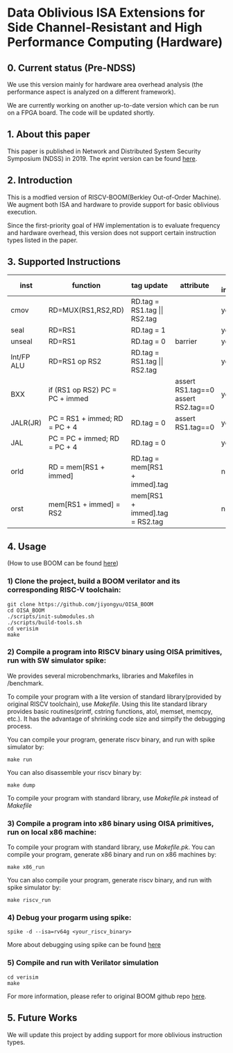 # Data Oblivious ISA Extensions for Side Channel-Resistant and High Performance Computing (Hardware)

## 0. Current status (Pre-NDSS)
We use this version mainly for hardware area overhead analysis (the performance aspect is analyzed on a different framework).

We are currently working on another up-to-date version which can be run on a FPGA board. The code will be updated shortly.

## 1. About this paper

This paper is published in Network and Distributed System Security Symposium (NDSS) in 2019. The eprint version can be found [here](https://eprint.iacr.org/2018/808.pdf).

## 2. Introduction

This is a modfied version of RISCV-BOOM(Berkley Out-of-Order Machine). We augment both ISA and hardware to provide support for basic oblivious execution. 

Since the first-priority goal of HW implementation is to evaluate frequency and hardware overhead, this version does not support certain instruction types listed in the paper.

## 3. Supported Instructions


| inst       | function                             | tag update                     | attribute                           | if implemented |
|------------|--------------------------------------|--------------------------------|-------------------------------------|----------------|
| cmov       | RD=MUX(RS1,RS2,RD)                   | RD.tag = RS1.tag \|\| RS2.tag  |                                     | yes            |
| seal       | RD=RS1                               | RD.tag = 1                     |                                     | yes            |
| unseal     | RD=RS1                               | RD.tag = 0                     | barrier                             | yes            |
| Int/FP ALU | RD=RS1 op RS2                        | RD.tag = RS1.tag \|\| RS2.tag  |                                     | yes            |
| BXX        | if (RS1 op RS2)      PC = PC + immed |                                | assert RS1.tag==0 assert RS2.tag==0 | yes            |
| JALR(JR)   | PC = RS1 + immed; RD = PC + 4        | RD.tag = 0                     | assert RS1.tag==0                   | yes            |
| JAL        | PC = PC + immed; RD = PC + 4         | RD.tag = 0                     |                                     | yes            |
| orld       | RD = mem[RS1 + immed]                | RD.tag = mem[RS1 + immed].tag  |                                     | no             |
| orst       | mem[RS1 + immed] = RS2               | mem[RS1 + immed].tag = RS2.tag |                                     | no             |

## 4. Usage
(How to use BOOM can be found [here](https://github.com/esperantotech/boom-template))
### 1) Clone the project, build a BOOM verilator and its corresponding RISC-V toolchain:
```
git clone https://github.com/jiyongyu/OISA_BOOM
cd OISA_BOOM
./scripts/init-submodules.sh
./scripts/build-tools.sh
cd verisim
make
```

### 2) Compile a program into RISCV binary using OISA primitives, run with SW simulator **spike**:
We provides several microbenchmarks, libraries and Makefiles in /benchmark.

To compile your program with a lite version of standard library(provided by original RISCV toolchain), use *Makefile*.
Using this lite standard library provides basic routines(printf, cstring functions, atol, memset, memcpy, etc.). It has the advantage of shrinking code size and simpify the debugging process.

You can compile your program, generate riscv binary, and run with spike simulator by:
```
make run
```
You can also disassemble your riscv binary by:
```
make dump
```
To compile your program with standard library, use *Makefile.pk* instead of *Makefile*

### 3) Compile a program into x86 binary using OISA primitives, run on local x86 machine:
To compile your program with standard library, use *Makefile.pk*.
You can compile your program, generate x86 binary and run on x86 machines by:
```
make x86_run
```
You can also compile your program, generate riscv binary, and run with spike simulator by:
```
make riscv_run
```

### 4) Debug your progarm using spike:
```
spike -d --isa=rv64g <your_riscv_binary>
```
More about debugging using spike can be found [here](https://github.com/riscv/riscv-isa-sim/)

### 5) Compile and run with Verilator simulation
```
cd verisim
make
```
For more information, please refer to original BOOM github repo [here](https://github.com/esperantotech/boom-template).


## 5. Future Works

We will update this project by adding support for more oblivious instruction types.
